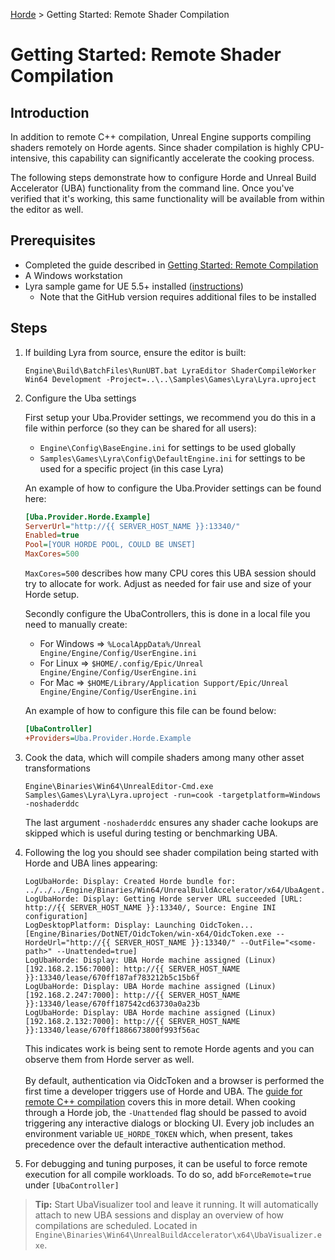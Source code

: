 [Horde](../../README.md) > Getting Started: Remote Shader Compilation

# Getting Started: Remote Shader Compilation

## Introduction

In addition to remote C++ compilation, Unreal Engine supports compiling shaders remotely on Horde agents.
Since shader compilation is highly CPU-intensive, this capability can significantly accelerate the cooking process.

The following steps demonstrate how to configure Horde and Unreal Build Accelerator (UBA) functionality from the command line.
Once you've verified that it's working, this same functionality will be available from within the editor as well.

## Prerequisites

* Completed the guide described in [Getting Started: Remote Compilation](RemoteCompilation.md)
* A Windows workstation
* Lyra sample game for UE 5.5+ installed ([instructions](https://dev.epicgames.com/documentation/en-us/unreal-engine/lyra-sample-game-in-unreal-engine))
  * Note that the GitHub version requires additional files to be installed

## Steps

1. If building Lyra from source, ensure the editor is built:

   ```
   Engine\Build\BatchFiles\RunUBT.bat LyraEditor ShaderCompileWorker Win64 Development -Project=..\..\Samples\Games\Lyra\Lyra.uproject
   ```

2. Configure the Uba settings

   First setup your Uba.Provider settings, we recommend you do this in a file within perforce (so they can be shared for all users):
     * `Engine\Config\BaseEngine.ini` for settings to be used globally
     * `Samples\Games\Lyra\Config\DefaultEngine.ini` for settings to be used for a specific project (in this case Lyra)
  
   An example of how to configure the Uba.Provider settings can be found here:

   ```ini
   [Uba.Provider.Horde.Example]
   ServerUrl="http://{{ SERVER_HOST_NAME }}:13340/"
   Enabled=true
   Pool=[YOUR HORDE POOL, COULD BE UNSET]
   MaxCores=500
   ```

   `MaxCores=500` describes how many CPU cores this UBA session should try to allocate for work.
   Adjust as needed for fair use and size of your Horde setup.

   Secondly configure the UbaControllers, this is done in a local file you need to manually create:
     * For Windows => `%LocalAppData%/Unreal Engine/Engine/Config/UserEngine.ini`
     * For Linux => `$HOME/.config/Epic/Unreal Engine/Engine/Config/UserEngine.ini`
     * For Mac => `$HOME/Library/Application Support/Epic/Unreal Engine/Engine/Config/UserEngine.ini`

   An example of how to configure this file can be found below:

   ```ini
   [UbaController]
   +Providers=Uba.Provider.Horde.Example
   ```

3. Cook the data, which will compile shaders among many other asset transformations

   ```
   Engine\Binaries\Win64\UnrealEditor-Cmd.exe Samples\Games\Lyra\Lyra.uproject -run=cook -targetplatform=Windows -noshaderddc
   ```

   The last argument `-noshaderddc` ensures any shader cache lookups are skipped which is useful during testing or benchmarking UBA.

4. Following the log you should see shader compilation being started with Horde and UBA lines appearing:

   ```
   LogUbaHorde: Display: Created Horde bundle for: ../../../Engine/Binaries/Win64/UnrealBuildAccelerator/x64/UbaAgent.exe
   LogUbaHorde: Display: Getting Horde server URL succeeded [URL: http://{{ SERVER_HOST_NAME }}:13340/, Source: Engine INI configuration]
   LogDesktopPlatform: Display: Launching OidcToken... [Engine/Binaries/DotNET/OidcToken/win-x64/OidcToken.exe --HordeUrl="http://{{ SERVER_HOST_NAME }}:13340/" --OutFile="<some-path>" --Unattended=true]
   LogUbaHorde: Display: UBA Horde machine assigned (Linux) [192.168.2.156:7000]: http://{{ SERVER_HOST_NAME }}:13340/lease/670ff187af783212b5c15b6f
   LogUbaHorde: Display: UBA Horde machine assigned (Linux) [192.168.2.247:7000]: http://{{ SERVER_HOST_NAME }}:13340/lease/670ff187542cd63730a0a23b
   LogUbaHorde: Display: UBA Horde machine assigned (Linux) [192.168.2.132:7000]: http://{{ SERVER_HOST_NAME }}:13340/lease/670ff1886673800f993f56ac
   ```

   This indicates work is being sent to remote Horde agents and you can observe them from Horde server as well.
   <br><br>
   By default, authentication via OidcToken and a browser is performed the first time a developer triggers use of Horde and UBA.
   The [guide for remote C++ compilation](RemoteCompilation.md) covers this in more detail.
   When cooking through a Horde job, the `-Unattended` flag should be passed to avoid triggering any interactive dialogs or blocking UI.
   Every job includes an environment variable `UE_HORDE_TOKEN` which, when present, takes precedence over the default interactive authentication method. 

5. For debugging and tuning purposes, it can be useful to force remote execution for all compile workloads.
   To do so, add `bForceRemote=true` under `[UbaController]`


> **Tip:** Start UbaVisualizer tool and leave it running. It will automatically attach to new UBA sessions and
> display an overview of how compilations are scheduled. Located in `Engine\Binaries\Win64\UnrealBuildAccelerator\x64\UbaVisualizer.exe`.